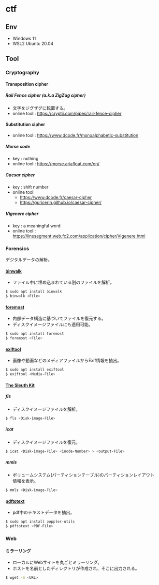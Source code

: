 # ctf

## Env

- Windows 11
- WSL2 Ubuntu 20.04

## Tool

### Cryptography

#### Transposition cipher

##### Rail Fence cipher (a.k.a ZigZag cipher)

- 文字をジグザグに転置する。
- online tool : https://cryptii.com/pipes/rail-fence-cipher

#### Substitution cipher

- online tool : https://www.dcode.fr/monoalphabetic-substitution

##### Morse code

- key : nothing
- online tool : https://morse.ariafloat.com/en/

##### Caesar cipher

- key : shift number
- online tool
  - https://www.dcode.fr/caesar-cipher
  - https://guricerin.github.io/caesar-cipher/

##### Vigenere cipher

- key : a meaningful word
- online tool : https://linesegment.web.fc2.com/application/cipher/Vigenere.html

### Forensics

デジタルデータの解析。  

#### [binwalk](https://github.com/ReFirmLabs/binwalk)

- ファイル中に埋め込まれている別のファイルを解析。  

```bash
$ sudo apt install binwalk
$ binwalk <File>
```

#### [foremost](http://foremost.sourceforge.net/)

- 内部データ構造に基づいてファイルを復元する。
- ディスクイメージファイルにも適用可能。

```bash
$ sudo apt install foremost
$ foremost <File>
```

#### [exiftool](https://exiftool.org/)

- 画像や動画などのメディアファイルからExif情報を抽出。

```bash
$ sudo apt install exiftool
$ exiftool <Media-File>
```

#### [The Sleuth Kit](https://www.sleuthkit.org/index.php)

##### fls

- ディスクイメージファイルを解析。

```bash
$ fls <Disk-image-File>
```

##### icat

- ディスクイメージファイルを復元。

```bash
$ icat <Disk-image-File> <inode-Number> > <output-File>
```

##### mmls

- ボリュームシステム(パーティションテーブル)のパーティションレイアウト情報を表示。

```bash
$ mmls <Disk-image-File>
```

#### [pdftotext](https://poppler.freedesktop.org/)

- pdf中のテキストデータを抽出。

```bash
$ sudo apt install poppler-utils
$ pdftotext <PDF-File>
```

### Web

#### ミラーリング

- ローカルにWebサイトを丸ごとミラーリング。
- ホストを名前としたディレクトリが作成され、そこに出力される。

```bash
$ wget -m <URL>
```
